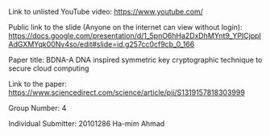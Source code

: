Link to unlisted YouTube video:
https://www.youtube.com/

Public link to the slide (Anyone on the internet can view without login):
https://docs.google.com/presentation/d/1_5pnO6hHa2DxDhMYnt9_YPICjppIAdGXMYqk00Nv4so/edit#slide=id.g257cc0cf9cb_0_166

Paper title:
BDNA-A DNA inspired symmetric key cryptographic technique to secure cloud computing

Link to the paper:
https://www.sciencedirect.com/science/article/pii/S1319157818303999

Group Number:
4

Individual Submitter:
20101286 Ha-mim Ahmad

